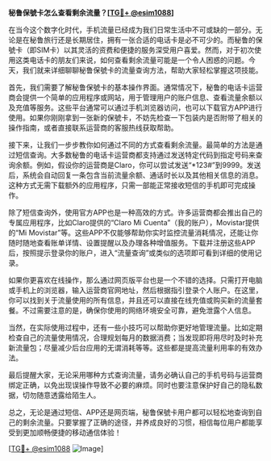 **秘鲁保號卡怎么查看剩余流量？[[TG💪+ @esim1088](https://t.me/s/esim1088)]**

在当今这个数字化时代，手机流量已经成为我们日常生活中不可或缺的一部分。无论是在秘鲁旅行还是长期居住，拥有一张合适的电话卡是必不可少的。而秘鲁的保號卡（即SIM卡）以其灵活的资费和便捷的服务深受用户喜爱。然而，对于初次使用这类电话卡的朋友们来说，如何查看剩余流量可能是一个令人困惑的问题。今天，我们就来详细聊聊秘鲁保號卡的流量查询方法，帮助大家轻松掌握这项技能。

首先，我们需要了解秘鲁保號卡的基本操作界面。通常情况下，秘鲁的电话卡运营商会提供一个简单的应用程序或网站，用于管理用户的账户信息、查看流量余额以及充值等服务。这些平台通常可以通过手机浏览器访问，也可以下载官方APP进行使用。如果你刚刚拿到一张新的保號卡，不妨先检查一下包装内是否附带了相关的操作指南，或者直接联系运营商的客服热线获取帮助。

接下来，让我们一步步教你如何通过不同的方式查看剩余流量。最简单的方法是通过短信查询。大多数秘鲁的电话卡运营商都支持通过发送特定代码到指定号码来查询余额。例如，假设你的运营商是Claro，你可以尝试发送“*123#”到9999。发送后，系统会自动回复一条包含当前流量余额、通话时长以及其他相关信息的消息。这种方式无需下载额外的应用程序，只需一部能正常接收短信的手机即可完成操作。

除了短信查询外，使用官方APP也是一种高效的方式。许多运营商都会推出自己的专属应用程序，比如Claro提供的“Claro Mi Cuenta”（我的账户），Movistar提供的“Mi Movistar”等。这些APP不仅能够帮助你实时监控流量消耗情况，还能让你随时随地查看账单详情、设置提醒以及办理各种增值服务。下载并注册这些APP后，按照提示登录你的账户，进入“流量查询”或类似的选项即可看到详细的使用记录。

如果你更喜欢在线操作，那么通过网页版平台也是一个不错的选择。只需打开电脑或手机上的浏览器，输入运营商官网地址，然后根据指引登录个人账户。在这里，你可以找到关于流量使用的所有信息，并且还可以直接在线充值或购买新的流量套餐。不过需要注意的是，确保你使用的网络环境安全可靠，避免泄露个人信息。

当然，在实际使用过程中，还有一些小技巧可以帮助你更好地管理流量。比如定期检查自己的流量使用情况，合理规划每月的数据消费；当发现即将用尽时及时补充新流量包；尽量减少后台应用的无谓消耗等等。这些都是提高流量利用率的有效办法。

最后提醒大家，无论采用哪种方式查询流量，请务必确认自己的手机号码与运营商绑定正确，以免出现误操作导致不必要的麻烦。同时也要注意保护好自己的隐私数据，切勿随意透露给陌生人。

总之，无论是通过短信、APP还是网页端，秘鲁保號卡用户都可以轻松地查询到自己的剩余流量。只要掌握了正确的途径，并养成良好的习惯，相信每位用户都能享受到更加顺畅便捷的移动通信体验！

[[TG💪+ @esim1088](https://t.me/s/esim1088) ![Image](https://i.postimg.cc/4NQfJmqS/Snipaste-2025-05-13-00-14-12.png)]